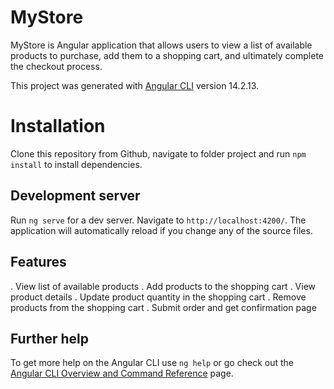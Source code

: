 # MyStore

MyStore is Angular application that allows users to view a list of available products to purchase, add them to a shopping cart, and ultimately complete the checkout process.

This project was generated with [Angular CLI](https://github.com/angular/angular-cli) version 14.2.13.

# Installation

Clone this repository from Github, navigate to folder project and run `npm install` to install dependencies.

## Development server

Run `ng serve` for a dev server. Navigate to `http://localhost:4200/`. The application will automatically reload if you change any of the source files.

## Features

. View list of available products
. Add products to the shopping cart
. View product details
. Update product quantity in the shopping cart
. Remove products from the shopping cart
. Submit order and get confirmation page

## Further help

To get more help on the Angular CLI use `ng help` or go check out the [Angular CLI Overview and Command Reference](https://angular.io/cli) page.
